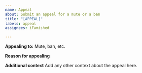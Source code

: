 ```yaml
---
name: Appeal
about: Submit an appeal for a mute or a ban
title: "[APPEAL]"
labels: appeal
assignees: iFamished

---
```


**Appealing to:**
Mute, ban, etc.


**Reason for appealing**


**Additional context**
Add any other context about the appeal here.
